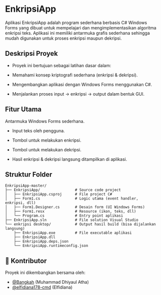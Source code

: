 # EnkripsiApp

Aplikasi EnkripsiApp adalah program sederhana berbasis C# Windows Forms yang dibuat untuk mempelajari dan mengimplementasikan algoritma enkripsi teks. Aplikasi ini memiliki antarmuka grafis sederhana sehingga mudah digunakan untuk proses enkripsi maupun dekripsi.

## Deskripsi Proyek

- Proyek ini bertujuan sebagai latihan dasar dalam:

- Memahami konsep kriptografi sederhana (enkripsi & dekripsi).

- Mengembangkan aplikasi dengan Windows Forms menggunakan C#.

- Menjalankan proses input → enkripsi → output dalam bentuk GUI.

## Fitur Utama

Antarmuka Windows Forms sederhana.

- Input teks oleh pengguna.

- Tombol untuk melakukan enkripsi.

- Tombol untuk melakukan dekripsi.

- Hasil enkripsi & dekripsi langsung ditampilkan di aplikasi.

## Struktur Folder
    EnkripsiApp-master/
    ├── EnkripsiApp/                # Source code project
    │   ├── EnkripsiApp.csproj      # File project C#
    │   ├── Form1.cs                # Logic utama (event handler, enkripsi, dll)
    │   ├── Form1.Designer.cs       # Desain form (UI Windows Forms)
    │   ├── Form1.resx              # Resource (ikon, teks, dll)
    │   └── Program.cs              # Entry point aplikasi
    ├── EnkripsiApp.sln             # File solution Visual Studio
    └── enkripsi desktop/           # Output hasil build (bisa dijalankan langsung)
        ├── EnkripsiApp.exe         # File executable aplikasi
        ├── EnkripsiApp.dll
        ├── EnkripsiApp.deps.json
        └── EnkripsiApp.runtimeconfig.json
## 👥 Kontributor

Proyek ini dikembangkan bersama oleh:

- [@Bangkah](https://github.com/Bangkah) (Muhammad Dhiyaul Atha)
- [@elfidiana178-cmd](https://github.com/elfidiana178-cmd) (Elfidiana)
